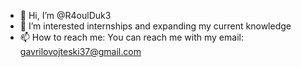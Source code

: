 - 👋 Hi, I’m @R4oulDuk3
- 👀 I’m interested internships and expanding my current knowledge
- 📫 How to reach me: You can reach me with my email: gavrilovojteski37@gmail.com

<!---
R4oulDuk3/R4oulDuk3 is a ✨ special ✨ repository because its `README.md` (this file) appears on your GitHub profile.
You can click the Preview link to take a look at your changes.
--->
